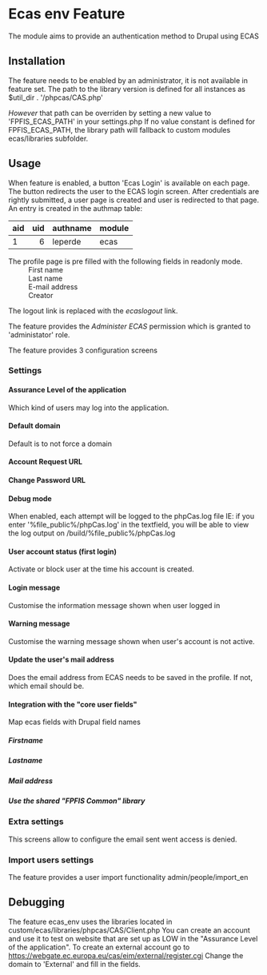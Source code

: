 Ecas env Feature
======================

The module aims to provide an authentication method to Drupal using ECAS

Installation
------------

The feature needs to be enabled by an administrator, it is not available in feature set.
The path to the library version is defined for all instances as $util_dir . '/phpcas/CAS.php'

*However* that path can be overriden by setting a new value to 'FPFIS_ECAS_PATH' in your settings.php
If no value constant is defined for FPFIS_ECAS_PATH, the library path will fallback to custom modules ecas/libraries subfolder.

Usage
-----

When feature is enabled, a button 'Ecas Login' is available on each page.
The button redirects the user to the ECAS login screen.
After credentials are rightly submitted, a user page is created and user is redirected to that page.
An entry is created in the authmap table:

| aid | uid | authname | module |
|-----|----:|----------|--------|
|   1 |   6 | leperde  | ecas   |

<dl>
<dt>The profile page is pre filled with the following fields in readonly mode.</dt>
  <dd>First name</dd>
  <dd>Last name</dd>
  <dd>E-mail address</dd>
  <dd>Creator</dd>
</dl>

The logout link is replaced with the *ecaslogout* link.

The feature provides the *Administer ECAS* permission which is granted to 'administator' role.

The feature provides 3 configuration screens

### Settings
#### Assurance Level of the application
Which kind of users may log into the application.
#### Default domain
Default is to not force a domain
#### Account Request URL
#### Change Password URL
#### Debug mode
When enabled, each attempt will be logged to the phpCas.log file
IE: if you enter '%file_public%/phpCas.log' in the textfield, you will be
able to view the log output on /build/%file_public%/phpCas.log
#### User account status (first login)
Activate or block user at the time his account is created.
#### Login message
Customise the information message shown when user logged in
#### Warning message
Customise the warning message shown when user's account is not active.
#### Update the user's mail address
Does the email address from ECAS needs to be saved in the profile.
If not, which email should be.
#### Integration with the "core user fields"
Map ecas fields with Drupal field names
##### Firstname
##### Lastname
##### Mail address
##### Use the shared "FPFIS Common" library

### Extra settings
This screens allow to configure the email sent went access is denied.

### Import users settings
The feature provides a user import functionality
admin/people/import_en

Debugging
---------
The feature ecas_env uses the libraries located in
custom/ecas/libraries/phpcas/CAS/Client.php
You can create an account and use it to test on website that are set up as LOW
in the "Assurance Level of the application".
To create an external account go to
https://webgate.ec.europa.eu/cas/eim/external/register.cgi
Change the domain to 'External' and fill in the fields.